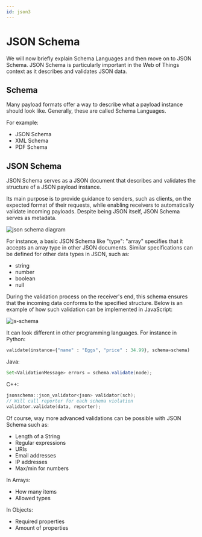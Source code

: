 ```yaml
---
id: json3
---
```


# JSON Schema

We will now briefly explain Schema Languages and then move on to JSON Schema. JSON Schema is particularly important in the Web of Things context as it describes and validates JSON data.

## Schema

Many payload formats offer a way to describe what a payload instance should look like. Generally, these are called Schema Languages.

For example:

- JSON Schema
- XML Schema
- PDF Schema

## JSON Schema

JSON Schema serves as a JSON document that describes and validates the structure of a JSON payload instance.

Its main purpose is to provide guidance to senders, such as clients, on the expected format of their requests, while enabling receivers to automatically validate incoming payloads. Despite being JSON itself, JSON Schema serves as metadata.

![json schema diagram](/img/tutorial/JSON-Schema/schema.png)

For instance, a basic JSON Schema like "type": "array" specifies that it accepts an array type in other JSON documents. Similar specifications can be defined for other data types in JSON, such as:

- string
- number
- boolean
- null

During the validation process on the receiver's end, this schema ensures that the incoming data conforms to the specified structure. Below is an example of how such validation can be implemented in JavaScript:

![js-schema](/img/5-JSON-Schema/js-schema.png)

It can look different in other programming languages.
For instance in Python:

```py
validate(instance={"name" : "Eggs", "price" : 34.99}, schema=schema)
```

Java:

```java
Set<ValidationMessage> errors = schema.validate(node);
```

C++:

```c
jsonschema::json_validator<json> validator(sch);
// Will call reporter for each schema violation
validator.validate(data, reporter);
```

Of course, way more advanced validations can be possible with JSON Schema such as:

- Length of a String
- Regular expressions
- URIs
- Email addresses
- IP addresses
- Max/min for numbers

In Arrays:

- How many items
- Allowed types

In Objects:

- Required properties
- Amount of properties
